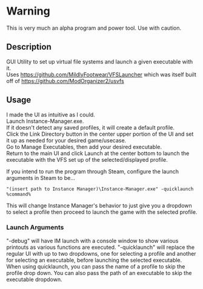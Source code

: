 # Warning

This is very much an alpha program and power tool. Use with caution.

## Description

GUI Utility to set up virtual file systems and launch a given executable with it.  
Uses https://github.com/MildlyFootwear/VFSLauncher which was itself built off of https://github.com/ModOrganizer2/usvfs  



## Usage

I made the UI as intuitive as I could.  
Launch Instance-Manager.exe.  
If it doesn't detect any saved profiles, it will create a default profile.  
Click the Link Directory button in the center upper portion of the UI and set it up as needed for your desired game/usecase.  
Go to Manage Executables, then add your desired executable.  
Return to the main UI and click Launch at the center bottom to launch the executable with the VFS set up of the selected/displayed profile.  

If you intend to run the program through Steam, configure the launch arguments in Steam to be...  

``"(insert path to Instance Manager)\Instance-Manager.exe" -quicklaunch %command%``  

This will change Instance Manager's behavior to just give you a dropdown to select a profile then proceed to launch the game with the selected profile.

### Launch Arguments

"-debug" will have IM launch with a console window to show various printouts as various functions are executed.
"-quicklaunch" will replace the regular UI with up to two dropdowns, one for selecting a profile and another for selecting an executable, before launching the selected executable.
When using quicklaunch, you can pass the name of a profile to skip the profile drop down. You can also pass the path of an executable to skip the executable dropdown.